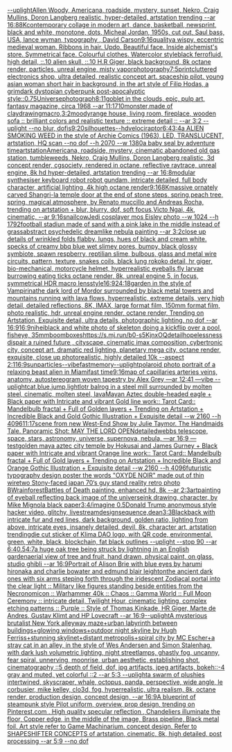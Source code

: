 [--uplight](https://www.ebank.nz/aiartgenerator?category=--uplight)[Allen Woody, Americana,  roadside, mystery, sunset, Nekro, Craig Mullins, Doron Langberg realistic,   hyper-detailed, artstation trending --ar 16:8](https://www.ebank.nz/aiartgenerator?category=Allen%20Woody%2C%20Americana%2C%20%20roadside%2C%20mystery%2C%20sunset%2C%20Nekro%2C%20Craig%20Mullins%2C%20Doron%20Langberg%20realistic%2C%20%20%20hyper-detailed%2C%20artstation%20trending%20--ar%2016%3A8)[8K](https://www.ebank.nz/aiartgenerator?category=8K)[contemporary collage in modern art, dance, basketball, newsprint, black and white, monotone, dots, Micheal Jordan, 1950s, cut out, Saul bass, USA, lance wyman, typography <DUNK>, David Carson](https://www.ebank.nz/aiartgenerator?category=contemporary%20collage%20in%20modern%20art%2C%20dance%2C%20basketball%2C%20newsprint%2C%20black%20and%20white%2C%20monotone%2C%20dots%2C%20Micheal%20Jordan%2C%201950s%2C%20cut%20out%2C%20Saul%20bass%2C%20USA%2C%20lance%20wyman%2C%20typography%20%3CDUNK%3E%2C%20David%20Carson)[9:16](https://www.ebank.nz/aiartgenerator?category=9%3A16)[quality](https://www.ebank.nz/aiartgenerator?category=quality)[a wispy, eccentric medieval woman. Ribbons in hair. Updo. Beautiful face. Inside alchemist's store. Symmetrical face. Colourful clothes. Watercolor style](https://www.ebank.nz/aiartgenerator?category=a%20wispy%2C%20eccentric%20medieval%20woman.%20Ribbons%20in%20hair.%20Updo.%20Beautiful%20face.%20Inside%20alchemist%27s%20store.%20Symmetrical%20face.%20Colourful%20clothes.%20Watercolor%20style)[black ferrofluid, high detail, ::.10 alien skull, ::.10 H.R Giger, black background, 8k octane render, particles, unreal engine, misty vapor](https://www.ebank.nz/aiartgenerator?category=black%20ferrofluid%2C%20high%20detail%2C%20%3A%3A.10%20alien%20skull%2C%20%3A%3A.10%20H.R%20Giger%2C%20black%20background%2C%208k%20octane%20render%2C%20particles%2C%20unreal%20engine%2C%20misty%20vapor)[photography](https://www.ebank.nz/aiartgenerator?category=photography)[7:5](https://www.ebank.nz/aiartgenerator?category=7%3A5)[print](https://www.ebank.nz/aiartgenerator?category=print)[cluttered electronics shop, ultra detailed, realistic concept art. spaceship pilot. young asian woman short hair in background, in the art style of Filip Hodas, a grimdark dystopian cyberpunk post-apocalyptic style](https://www.ebank.nz/aiartgenerator?category=cluttered%20electronics%20shop%2C%20ultra%20detailed%2C%20realistic%20concept%20art.%20spaceship%20pilot.%20young%20asian%20woman%20short%20hair%20in%20background%2C%20in%20the%20art%20style%20of%20Filip%20Hodas%2C%20a%20grimdark%20dystopian%20cyberpunk%20post-apocalyptic%20style)[::0.75](https://www.ebank.nz/aiartgenerator?category=%3A%3A0.75)[Universe](https://www.ebank.nz/aiartgenerator?category=Universe)[photograph](https://www.ebank.nz/aiartgenerator?category=photograph)[8:11](https://www.ebank.nz/aiartgenerator?category=8%3A11)[goblet in the clouds, epic, pulp art, fantasy magazine, circa 1968 --ar 11:17](https://www.ebank.nz/aiartgenerator?category=goblet%20in%20the%20clouds%2C%20epic%2C%20pulp%20art%2C%20fantasy%20magazine%2C%20circa%201968%20--ar%2011%3A17)[10](https://www.ebank.nz/aiartgenerator?category=10)[monster,made of clay](https://www.ebank.nz/aiartgenerator?category=monster%2Cmade%20of%20clay)[drawing](https://www.ebank.nz/aiartgenerator?category=drawing)[macro,](https://www.ebank.nz/aiartgenerator?category=macro%2C)[3:2](https://www.ebank.nz/aiartgenerator?category=3%3A2)[moody](https://www.ebank.nz/aiartgenerator?category=moody)[range house, living room, fireplace, wooden sofa :: brilliant colors and realistic texture :: extreme detail :: --ar 3:2 --uplight --no blur, dof](https://www.ebank.nz/aiartgenerator?category=range%20house%2C%20living%20room%2C%20fireplace%2C%20wooden%20sofa%20%3A%3A%20brilliant%20colors%20and%20realistic%20texture%20%3A%3A%20extreme%20detail%20%3A%3A%20--ar%203%3A2%20--uplight%20--no%20blur%2C%20dof)[is](https://www.ebank.nz/aiartgenerator?category=is)[9:20](https://www.ebank.nz/aiartgenerator?category=9%3A20)[silhouettes](https://www.ebank.nz/aiartgenerator?category=silhouettes)[--hd](https://www.ebank.nz/aiartgenerator?category=--hd)[velociraptor](https://www.ebank.nz/aiartgenerator?category=velociraptor)[6:4](https://www.ebank.nz/aiartgenerator?category=6%3A4)[3:4](https://www.ebank.nz/aiartgenerator?category=3%3A4)[a ALIEN SMOKING WEED in the style of Archie Comics (1963), LED, TRANSLUCENT, artstation, HQ scan --no dof --h 2070 --w 1380](https://www.ebank.nz/aiartgenerator?category=a%20ALIEN%20SMOKING%20WEED%20in%20the%20style%20of%20Archie%20Comics%20%281963%29%2C%20LED%2C%20TRANSLUCENT%2C%20artstation%2C%20HQ%20scan%20--no%20dof%20--h%202070%20--w%201380)[a baby seal by adventure time](https://www.ebank.nz/aiartgenerator?category=a%20baby%20seal%20by%20adventure%20time)[artstation](https://www.ebank.nz/aiartgenerator?category=artstation)[Americana, roadside, mystery, cinematic abandoned old gas station, tumbleweeds, Nekro, Craig Mullins, Doron Langberg realistic, 3d concept render, cgsociety, rendered in octane, reflective raytrace, unreal engine, 8k hd hyper-detailed, artstation trending --ar 16:8](https://www.ebank.nz/aiartgenerator?category=Americana%2C%20roadside%2C%20mystery%2C%20cinematic%20abandoned%20old%20gas%20station%2C%20tumbleweeds%2C%20Nekro%2C%20Craig%20Mullins%2C%20Doron%20Langberg%20realistic%2C%203d%20concept%20render%2C%20cgsociety%2C%20rendered%20in%20octane%2C%20reflective%20raytrace%2C%20unreal%20engine%2C%208k%20hd%20hyper-detailed%2C%20artstation%20trending%20--ar%2016%3A8)[modular synthesiser keyboard robot robot gundam, intricate detailed, full body character, artificial lighting, 4k high octane render](https://www.ebank.nz/aiartgenerator?category=modular%20synthesiser%20keyboard%20robot%20robot%20gundam%2C%20intricate%20detailed%2C%20full%20body%20character%2C%20artificial%20lighting%2C%204k%20high%20octane%20render)[9:16](https://www.ebank.nz/aiartgenerator?category=9%3A16)[8K](https://www.ebank.nz/aiartgenerator?category=8K)[massive ornately carved Shangri-la temple door at the end of stone steps, spring,peach tree, spring, magical atmosphere, by Renato muccillo and Andreas Rocha, trending on artstation + blur, blurry, dof, soft focus,Victo Ngai, 4k, cinematic, --ar 9:16](https://www.ebank.nz/aiartgenerator?category=massive%20ornately%20carved%20Shangri-la%20temple%20door%20at%20the%20end%20of%20stone%20steps%2C%20spring%2Cpeach%20tree%2C%20spring%2C%20magical%20atmosphere%2C%20by%20Renato%20muccillo%20and%20Andreas%20Rocha%2C%20trending%20on%20artstation%20%2B%20blur%2C%20blurry%2C%20dof%2C%20soft%20focus%2CVicto%20Ngai%2C%204k%2C%20cinematic%2C%20--ar%209%3A16)[snailcow](https://www.ebank.nz/aiartgenerator?category=snailcow)[Jedi cosplayer mos Eisley photo --w 1024 --h 1792](https://www.ebank.nz/aiartgenerator?category=Jedi%20cosplayer%20mos%20Eisley%20photo%20--w%201024%20--h%201792)[football stadiun made of sand with a pink lake in the middle instead of grass](https://www.ebank.nz/aiartgenerator?category=football%20stadiun%20made%20of%20sand%20with%20a%20pink%20lake%20in%20the%20middle%20instead%20of%20grass)[abstract psychedelic dreamlike nebula painting --ar 3:2](https://www.ebank.nz/aiartgenerator?category=abstract%20psychedelic%20dreamlike%20nebula%20painting%20--ar%203%3A2)[close up details of wrinkled folds flabby, lungs, hues of black and cream white. specks of creamy bbq blue wet slimey pores, bumpy, black glossy symbiote, spawn respberry, reptilian slime, bulbous, glass and metal wire circuits,  pattern, texture, snakes coils, black lung rokoko detail, hr giger, bio-mechanical, motorcycle helmet, hyperrealistic eyeballs,fly larvae burrowing eating ticks octane render, 8k, unreal engine 5, in focus, symmetrical HDR macro lens](https://www.ebank.nz/aiartgenerator?category=close%20up%20details%20of%20wrinkled%20folds%20flabby%2C%20lungs%2C%20hues%20of%20black%20and%20cream%20white.%20specks%20of%20creamy%20bbq%20blue%20wet%20slimey%20pores%2C%20bumpy%2C%20black%20glossy%20symbiote%2C%20spawn%20respberry%2C%20reptilian%20slime%2C%20bulbous%2C%20glass%20and%20metal%20wire%20circuits%2C%20%20pattern%2C%20texture%2C%20snakes%20coils%2C%20black%20lung%20rokoko%20detail%2C%20hr%20giger%2C%20bio-mechanical%2C%20motorcycle%20helmet%2C%20hyperrealistic%20eyeballs%2Cfly%20larvae%20burrowing%20eating%20ticks%20octane%20render%2C%208k%2C%20unreal%20engine%205%2C%20in%20focus%2C%20symmetrical%20HDR%20macro%20lens)[style](https://www.ebank.nz/aiartgenerator?category=style)[16:9](https://www.ebank.nz/aiartgenerator?category=16%3A9)[24:18](https://www.ebank.nz/aiartgenerator?category=24%3A18)[garden in the style of Vampirina](https://www.ebank.nz/aiartgenerator?category=garden%20in%20the%20style%20of%20Vampirina)[the dark lord of Mordor surrounded by black metal towers and mountains running with lava flows, hyperrealistic, extreme details, very high detail, detailed reflections, 8K, IMAX, large format film, 150mm format film, photo realistic, hdr, unreal engine render, octane render, Trending on Artstation, Exquisite detail, ultra details, photographic lighting, no dof --ar 16:9](https://www.ebank.nz/aiartgenerator?category=the%20dark%20lord%20of%20Mordor%20surrounded%20by%20black%20metal%20towers%20and%20mountains%20running%20with%20lava%20flows%2C%20hyperrealistic%2C%20extreme%20details%2C%20very%20high%20detail%2C%20detailed%20reflections%2C%208K%2C%20IMAX%2C%20large%20format%20film%2C%20150mm%20format%20film%2C%20photo%20realistic%2C%20hdr%2C%20unreal%20engine%20render%2C%20octane%20render%2C%20Trending%20on%20Artstation%2C%20Exquisite%20detail%2C%20ultra%20details%2C%20photographic%20lighting%2C%20no%20dof%20--ar%2016%3A9)[16:9](https://www.ebank.nz/aiartgenerator?category=16%3A9)[nihei](https://www.ebank.nz/aiartgenerator?category=nihei)[black and white photo of skeleton doing a kickflip over a pool, fisheye, 35mm](https://www.ebank.nz/aiartgenerator?category=black%20and%20white%20photo%20of%20skeleton%20doing%20a%20kickflip%20over%20a%20pool%2C%20fisheye%2C%2035mm)[boomboxes](https://www.ebank.nz/aiartgenerator?category=boomboxes)[<https://s.mj.run/b0-s5KjnxOQ>](https://www.ebank.nz/aiartgenerator?category=%3Chttps%3A//s.mj.run/b0-s5KjnxOQ%3E)[detail](https://www.ebank.nz/aiartgenerator?category=detail)[hopelessness dispair a ruined future , cityscape, cinematic imax composition, cybertronic city,  concept art, dramatic red lighting, planetary mega city, octane render, exquisite, close up photorealistic, highly detailed 10k --aspect 2:1](https://www.ebank.nz/aiartgenerator?category=hopelessness%20dispair%20a%20ruined%20future%20%2C%20cityscape%2C%20cinematic%20imax%20composition%2C%20cybertronic%20city%2C%20%20concept%20art%2C%20dramatic%20red%20lighting%2C%20planetary%20mega%20city%2C%20octane%20render%2C%20exquisite%2C%20close%20up%20photorealistic%2C%20highly%20detailed%2010k%20--aspect%202%3A1)[16:9](https://www.ebank.nz/aiartgenerator?category=16%3A9)[sun](https://www.ebank.nz/aiartgenerator?category=sun)[particles](https://www.ebank.nz/aiartgenerator?category=particles)[--vibefast](https://www.ebank.nz/aiartgenerator?category=--vibefast)[memory](https://www.ebank.nz/aiartgenerator?category=memory)[--uplight](https://www.ebank.nz/aiartgenerator?category=--uplight)[polaroid photo portrait of a relaxing beast alien in Miami](https://www.ebank.nz/aiartgenerator?category=polaroid%20photo%20portrait%20of%20a%20relaxing%20beast%20alien%20in%20Miami)[fast time](https://www.ebank.nz/aiartgenerator?category=fast%20time)[9:16](https://www.ebank.nz/aiartgenerator?category=9%3A16)[map of capillaries arteries veins, anatomy, autostereogram woven tapestry by Alex Grey —ar 12:41 —vibe --uplight](https://www.ebank.nz/aiartgenerator?category=map%20of%20capillaries%20arteries%20veins%2C%20anatomy%2C%20autostereogram%20woven%20tapestry%20by%20Alex%20Grey%20%E2%80%94ar%2012%3A41%20%E2%80%94vibe%20--uplight)[cat,blue,jump,light](https://www.ebank.nz/aiartgenerator?category=cat%2Cblue%2Cjump%2Clight)[lotr balrog in a steel mill surrounded by molten steel, cinematic, molten steel, lava](https://www.ebank.nz/aiartgenerator?category=lotr%20balrog%20in%20a%20steel%20mill%20surrounded%20by%20molten%20steel%2C%20cinematic%2C%20molten%20steel%2C%20lava)[Mayan Aztec double-headed eagle + Black paper with Intricate and vibrant Gold line work:: Tarot Card:: Mandelbulb fractal + Full of Golden layers + Trending on Artstation + Incredible Black and Gold Gothic Illustration + Exquisite detail --w 2160  --h 4096](https://www.ebank.nz/aiartgenerator?category=Mayan%20Aztec%20double-headed%20eagle%20%2B%20Black%20paper%20with%20Intricate%20and%20vibrant%20Gold%20line%20work%3A%3A%20Tarot%20Card%3A%3A%20Mandelbulb%20fractal%20%2B%20Full%20of%20Golden%20layers%20%2B%20Trending%20on%20Artstation%20%2B%20Incredible%20Black%20and%20Gold%20Gothic%20Illustration%20%2B%20Exquisite%20detail%20--w%202160%20%20--h%204096)[11:17](https://www.ebank.nz/aiartgenerator?category=11%3A17)[scene from new West-End Show by Julie Taymor.  The Handmaids Tale. Panoramic Shot: MAY THE LORD OPEN](https://www.ebank.nz/aiartgenerator?category=scene%20from%20new%20West-End%20Show%20by%20Julie%20Taymor.%20%20The%20Handmaids%20Tale.%20Panoramic%20Shot%3A%20MAY%20THE%20LORD%20OPEN)[detailed](https://www.ebank.nz/aiartgenerator?category=detailed)[webbs telescope, space, stars, astronomy, universe, supernova, nebula, —ar 16:9 —test](https://www.ebank.nz/aiartgenerator?category=webbs%20telescope%2C%20space%2C%20stars%2C%20astronomy%2C%20universe%2C%20supernova%2C%20nebula%2C%20%E2%80%94ar%2016%3A9%20%E2%80%94test)[golden maya aztec city temple by Hokusai and James Gurney + Black paper with Intricate and vibrant Orange line work:: Tarot Card:: Mandelbulb fractal + Full of Gold layers + Trending on Artstation + Incredible Black and Orange Gothic Illustration + Exquisite detail  --w 2160  --h 4096](https://www.ebank.nz/aiartgenerator?category=golden%20maya%20aztec%20city%20temple%20by%20Hokusai%20and%20James%20Gurney%20%2B%20Black%20paper%20with%20Intricate%20and%20vibrant%20Orange%20line%20work%3A%3A%20Tarot%20Card%3A%3A%20Mandelbulb%20fractal%20%2B%20Full%20of%20Gold%20layers%20%2B%20Trending%20on%20Artstation%20%2B%20Incredible%20Black%20and%20Orange%20Gothic%20Illustration%20%2B%20Exquisite%20detail%20%20--w%202160%20%20--h%204096)[futuristic  typography design poster the words "OXYDE NOIR" made out of thin wire](https://www.ebank.nz/aiartgenerator?category=futuristic%20%20typography%20design%20poster%20the%20words%20%22OXYDE%20NOIR%22%20made%20out%20of%20thin%20wire)[two Stony-faced  japan 70‘s  guy stand reality  retro photo BW](https://www.ebank.nz/aiartgenerator?category=two%20Stony-faced%20%20japan%2070%E2%80%98s%20%20guy%20stand%20reality%20%20retro%20photo%20BW)[rainforest](https://www.ebank.nz/aiartgenerator?category=rainforest)[Battles of Death painting, enhanced hd, 8k --ar 2:3](https://www.ebank.nz/aiartgenerator?category=Battles%20of%20Death%20painting%2C%20enhanced%20hd%2C%208k%20--ar%202%3A3)[art](https://www.ebank.nz/aiartgenerator?category=art)[painting of eyeball reflecting back image of the universe](https://www.ebank.nz/aiartgenerator?category=painting%20of%20eyeball%20reflecting%20back%20image%20of%20the%20universe)[ink drawing, character, by Mike Mignola black paper](https://www.ebank.nz/aiartgenerator?category=ink%20drawing%2C%20character%2C%20by%20Mike%20Mignola%20black%20paper)[3:4](https://www.ebank.nz/aiartgenerator?category=3%3A4)[/imagine 0.5](https://www.ebank.nz/aiartgenerator?category=/imagine%200.5)[Donald Trump anonymous style hacker video, glitchy, livestream](https://www.ebank.nz/aiartgenerator?category=Donald%20Trump%20anonymous%20style%20hacker%20video%2C%20glitchy%2C%20livestream)[design](https://www.ebank.nz/aiartgenerator?category=design)[sequence,](https://www.ebank.nz/aiartgenerator?category=sequence%2C)[dean](https://www.ebank.nz/aiartgenerator?category=dean)[3:3](https://www.ebank.nz/aiartgenerator?category=3%3A3)[Blackback with intricate fur and red lines, dark background, golden ratio, lighting from above, intricate eyes, insanely detailed, devil, 8k, character art, artstation trending](https://www.ebank.nz/aiartgenerator?category=Blackback%20with%20intricate%20fur%20and%20red%20lines%2C%20dark%20background%2C%20golden%20ratio%2C%20lighting%20from%20above%2C%20intricate%20eyes%2C%20insanely%20detailed%2C%20devil%2C%208k%2C%20character%20art%2C%20artstation%20trending)[die cut sticker of Klima DAO logo, with QR code, environmental, green, white, black, blockchain, fat black outlines --uplight --stop 90 --ar 6:4](https://www.ebank.nz/aiartgenerator?category=die%20cut%20sticker%20of%20Klima%20DAO%20logo%2C%20with%20QR%20code%2C%20environmental%2C%20green%2C%20white%2C%20black%2C%20blockchain%2C%20fat%20black%20outlines%20--uplight%20--stop%2090%20--ar%206%3A4)[0.5](https://www.ebank.nz/aiartgenerator?category=0.5)[4:7](https://www.ebank.nz/aiartgenerator?category=4%3A7)[a huge oak tree being struck by lightning in an English garden](https://www.ebank.nz/aiartgenerator?category=a%20huge%20oak%20tree%20being%20struck%20by%20lightning%20in%20an%20English%20garden)[aerial view of tree and fruit, hand drawn, physical paint, on glass, studio ghibli --ar 16:9](https://www.ebank.nz/aiartgenerator?category=aerial%20view%20of%20tree%20and%20fruit%2C%20hand%20drawn%2C%20physical%20paint%2C%20on%20glass%2C%20studio%20ghibli%20--ar%2016%3A9)[Portrait of Alison Brie with blue eyes by harumi hironaka and charlie bowater and edmund blair leighton](https://www.ebank.nz/aiartgenerator?category=Portrait%20of%20Alison%20Brie%20with%20blue%20eyes%20by%20harumi%20hironaka%20and%20charlie%20bowater%20and%20edmund%20blair%20leighton)[the ancient dark ones with six arms steping forth through the iridescent Zodiacal portal into the clear light :: Military like figures standing beside entities from the Necronomicon :: Warhammer 40k :: Chaos :: Gamma World :: Full Moon Ceremony :: intricate detail, Twilight Hour, cinematic lighting, complex etching patterns :: Purple :: Style of Thomas Kinkade, HR Giger, Marte de Andres, Gustav Klimt and HP Lovecraft --ar 16:9](https://www.ebank.nz/aiartgenerator?category=the%20ancient%20dark%20ones%20with%20six%20arms%20steping%20forth%20through%20the%20iridescent%20Zodiacal%20portal%20into%20the%20clear%20light%20%3A%3A%20Military%20like%20figures%20standing%20beside%20entities%20from%20the%20Necronomicon%20%3A%3A%20Warhammer%2040k%20%3A%3A%20Chaos%20%3A%3A%20Gamma%20World%20%3A%3A%20Full%20Moon%20Ceremony%20%3A%3A%20intricate%20detail%2C%20Twilight%20Hour%2C%20cinematic%20lighting%2C%20complex%20etching%20patterns%20%3A%3A%20Purple%20%3A%3A%20Style%20of%20Thomas%20Kinkade%2C%20HR%20Giger%2C%20Marte%20de%20Andres%2C%20Gustav%20Klimt%20and%20HP%20Lovecraft%20--ar%2016%3A9)[--uplight](https://www.ebank.nz/aiartgenerator?category=--uplight)[A mysterious brutalist New York alleyway maze+urban labyrinth between buildings+glowing windows+outdoor night skyline by Hugh Ferriss+stunning skylinet+distant metropolis+spiral city by MC Escher+a stray cat in an alley, in the style of Wes Andersen and Simon Stalenhag, with dark lush volumetric lighting, night streetlamps, ghastly fog, uncanny, fear spiral, unnerving, moonrise, urban aesthetic, establishing shot, cinematography ::5 depth of field, dof, jpg artifacts, jpeg artifacts, bokeh::-4 gray and muted, yet colorful ::2 --ar 5:3 --uplight](https://www.ebank.nz/aiartgenerator?category=A%20mysterious%20brutalist%20New%20York%20alleyway%20maze%2Burban%20labyrinth%20between%20buildings%2Bglowing%20windows%2Boutdoor%20night%20skyline%20by%20Hugh%20Ferriss%2Bstunning%20skylinet%2Bdistant%20metropolis%2Bspiral%20city%20by%20MC%20Escher%2Ba%20stray%20cat%20in%20an%20alley%2C%20in%20the%20style%20of%20Wes%20Andersen%20and%20Simon%20Stalenhag%2C%20with%20dark%20lush%20volumetric%20lighting%2C%20night%20streetlamps%2C%20ghastly%20fog%2C%20uncanny%2C%20fear%20spiral%2C%20unnerving%2C%20moonrise%2C%20urban%20aesthetic%2C%20establishing%20shot%2C%20cinematography%20%3A%3A5%20depth%20of%20field%2C%20dof%2C%20jpg%20artifacts%2C%20jpeg%20artifacts%2C%20bokeh%3A%3A-4%20gray%20and%20muted%2C%20yet%20colorful%20%3A%3A2%20--ar%205%3A3%20--uplight)[a swarm of plushies intertwined, skyscraper, whale, octopus, panda, perspective, wide angle, le corbusier, mike kelley, clo3d, fog, hyperrealistic, ultra realism, 8k, octane render, production design, concept design, --ar 16:9](https://www.ebank.nz/aiartgenerator?category=a%20swarm%20of%20plushies%20intertwined%2C%20skyscraper%2C%20whale%2C%20octopus%2C%20panda%2C%20perspective%2C%20wide%20angle%2C%20le%20corbusier%2C%20mike%20kelley%2C%20clo3d%2C%20fog%2C%20hyperrealistic%2C%20ultra%20realism%2C%208k%2C%20octane%20render%2C%20production%20design%2C%20concept%20design%2C%20--ar%2016%3A9)[A blueprint of steampunk style Pilot uniform,  overview, prop design,  trending on Pinterest.com  , High quality specular reflection ,  Chandeliers illuminate the floor, Copper  edge, in the middle of the image, Brass pipeline,  Black metal foil,  Art style refer to Game Machinarium.  concept design, Refer to SHAPESHIFTER CONCEPTS  of artstation, cinematic,  8k, high detailed,  post processing    --ar 5:9   --no dof](https://www.ebank.nz/aiartgenerator?category=A%20blueprint%20of%20steampunk%20style%20Pilot%20uniform%2C%20%20overview%2C%20prop%20design%2C%20%20trending%20on%20Pinterest.com%20%20%2C%20High%20quality%20specular%20reflection%20%2C%20%20Chandeliers%20illuminate%20the%20floor%2C%20Copper%20%20edge%2C%20in%20the%20middle%20of%20the%20image%2C%20Brass%20pipeline%2C%20%20Black%20metal%20foil%2C%20%20Art%20style%20refer%20to%20Game%20Machinarium.%20%20concept%20design%2C%20Refer%20to%20SHAPESHIFTER%20CONCEPTS%20%20of%20artstation%2C%20cinematic%2C%20%208k%2C%20high%20detailed%2C%20%20post%20processing%20%20%20%20--ar%205%3A9%20%20%20--no%20dof)